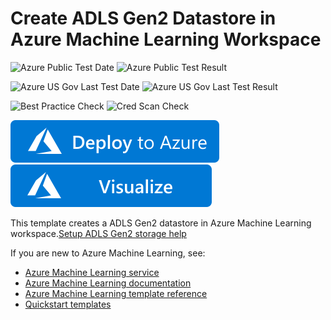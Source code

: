 # Create ADLS Gen2 Datastore in Azure Machine Learning Workspace

![Azure Public Test Date](https://azurequickstartsservice.blob.core.windows.net/badges/101-datastore-create-adls-gen2/PublicLastTestDate.svg)
![Azure Public Test Result](https://azurequickstartsservice.blob.core.windows.net/badges/101-datastore-create-adls-gen2/PublicDeployment.svg)

![Azure US Gov Last Test Date](https://azurequickstartsservice.blob.core.windows.net/badges/101-datastore-create-adls-gen2/FairfaxLastTestDate.svg)
![Azure US Gov Last Test Result](https://azurequickstartsservice.blob.core.windows.net/badges/101-datastore-create-adls-gen2/FairfaxDeployment.svg)

![Best Practice Check](https://azurequickstartsservice.blob.core.windows.net/badges/101-datastore-create-adls-gen2/BestPracticeResult.svg)
![Cred Scan Check](https://azurequickstartsservice.blob.core.windows.net/badges/101-datastore-create-adls-gen2/CredScanResult.svg)

[![Deploy To Azure](https://raw.githubusercontent.com/Azure/azure-quickstart-templates/master/1-CONTRIBUTION-GUIDE/images/deploytoazure.svg?sanitize=true)](https://portal.azure.com/#create/Microsoft.Template/uri/https%3A%2F%2Fraw.githubusercontent.com%2FAzure%2Fazure-quickstart-templates%2Fmaster%2F101-datastore-create-adls-gen2%2Fazuredeploy.json)
[![Visualize](https://raw.githubusercontent.com/Azure/azure-quickstart-templates/master/1-CONTRIBUTION-GUIDE/images/visualizebutton.svg?sanitize=true)](http://armviz.io/#/?load=https%3A%2F%2Fraw.githubusercontent.com%2FAzure%2Fazure-quickstart-templates%2Fmaster%2F101-datastore-create-adls-gen2%2Fazuredeploy.json)

This template creates a ADLS Gen2 datastore in Azure Machine Learning workspace.[Setup ADLS Gen2 storage help](https://docs.microsoft.com/en-us/azure/storage/blobs/data-lake-storage-introduction)

If you are new to Azure Machine Learning, see:

- [Azure Machine Learning service](https://azure.microsoft.com/services/machine-learning-service/)
- [Azure Machine Learning documentation](https://docs.microsoft.com/azure/machine-learning/)
- [Azure Machine Learning template reference](https://docs.microsoft.com/azure/templates/microsoft.machinelearningservices/allversions)
- [Quickstart templates](https://azure.microsoft.com/resources/templates/)